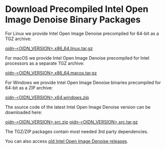 Download Precompiled Intel Open Image Denoise Binary Packages
=============================================================

For Linux we provide Intel Open Image Denoise precompiled for 64-bit as a TGZ
archive:

[oidn-<OIDN_VERSION>.x86_64.linux.tar.gz](https://github.com/OpenImageDenoise/oidn/releases/download/v<OIDN_VERSION>/oidn-<OIDN_VERSION>.x86_64.linux.tar.gz)

For macOS we provide Intel Open Image Denoise precompiled for Intel processors as a separate TGZ archive:

[oidn-<OIDN_VERSION>.x86_64.macos.tar.gz](https://github.com/OpenImageDenoise/oidn/releases/download/v<OIDN_VERSION>/oidn-<OIDN_VERSION>.x86_64.macos.tar.gz)

For Windows we provide Intel Open Image Denoise binaries precompiled for 64-bit as a ZIP archive:

[oidn-<OIDN_VERSION>.x64.windows.zip](https://github.com/OpenImageDenoise/oidn/releases/download/v<OIDN_VERSION>/oidn-<OIDN_VERSION>.x64.windows.zip)

The source code of the latest Intel Open Image Denoise version can be downloaded here:

[oidn-<OIDN_VERSION>.src.zip](https://github.com/OpenImageDenoise/oidn/releases/download/v<OIDN_VERSION>/oidn-<OIDN_VERSION>.src.zip)
[oidn-<OIDN_VERSION>.src.tar.gz](https://github.com/OpenImageDenoise/oidn/releases/download/v<OIDN_VERSION>/oidn-<OIDN_VERSION>.src.tar.gz)

The TGZ/ZIP packages contain most needed 3rd party dependencies.

You can also access [old Intel Open Image Denoise releases](https://github.com/OpenImageDenoise/oidn/releases).
